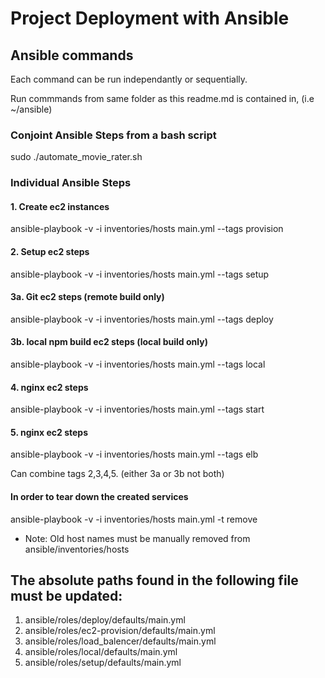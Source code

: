 # Project Deployment with Ansible

## Ansible commands
Each command can be run independantly or sequentially.

Run commmands from same folder as this readme.md is contained in, (i.e ~/ansible)

### Conjoint Ansible Steps from a bash script
sudo ./automate_movie_rater.sh

### Individual Ansible Steps

#### 1. Create ec2 instances
ansible-playbook -v -i inventories/hosts  main.yml --tags provision

#### 2. Setup ec2 steps
ansible-playbook -v -i inventories/hosts main.yml --tags setup

#### 3a. Git ec2 steps (remote build only)
ansible-playbook -v -i inventories/hosts main.yml --tags deploy

#### 3b. local npm build ec2 steps (local build only)
ansible-playbook -v -i inventories/hosts main.yml --tags local

#### 4. nginx ec2 steps
ansible-playbook -v -i inventories/hosts main.yml --tags start

#### 5. nginx ec2 steps
ansible-playbook -v -i inventories/hosts main.yml --tags elb

Can combine tags 2,3,4,5. (either 3a or 3b not both)


#### In order to tear down the created services
ansible-playbook -v -i inventories/hosts main.yml -t remove
- Note: Old host names must be manually removed from ansible/inventories/hosts


## The absolute paths found in the following file must be updated:
1. ansible/roles/deploy/defaults/main.yml
2. ansible/roles/ec2-provision/defaults/main.yml
3. ansible/roles/load_balencer/defaults/main.yml
4. ansible/roles/local/defaults/main.yml
5. ansible/roles/setup/defaults/main.yml
